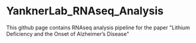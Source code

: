 # YanknerLab_RNAseq_Analysis
This github page contains RNAseq analysis pipeline for the paper "Lithium Deficiency and the Onset of Alzheimer’s Disease"
